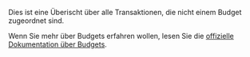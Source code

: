 Dies ist eine Überischt über alle Transaktionen, die nicht einem Budget zugeordnet sind.

Wenn Sie mehr über Budgets erfahren wollen, lesen Sie die [offizielle Dokumentation über Budgets](https://docs.firefly-iii.org/concepts/budgets).